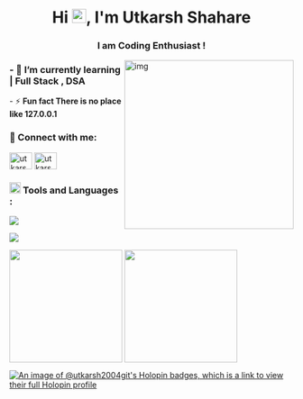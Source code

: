 
<h1 align="center">Hi <img src="https://media.giphy.com/media/hvRJCLFzcasrR4ia7z/giphy.gif" width="25"/>, I'm Utkarsh Shahare</h1>
<h3 align="center">I am Coding Enthusiast !</h3>

<img  align="right" src="https://media.tenor.com/2uyENRmiUt0AAAAC/coding.gif" width=300 alt="img">
<h3>- 🌱 I’m currently learning <strong> | Full Stack , DSA </strong></h3>
- ⚡ <b>Fun fact There is no place like 127.0.0.1</b>

<h3 align="left">🚀 Connect with me:</h3>
<p align="left">
<a href="https://linkedin.com/in/utkarsh-shahare-7b4109214" target="blank"><img align="center" src="https://raw.githubusercontent.com/rahuldkjain/github-profile-readme-generator/master/src/images/icons/Social/linked-in-alt.svg" alt="utkarsh-shahare-7b4109214" height="30" width="40" /></a>
<a href="https://instagram.com/utkarsh_001122" target="blank"><img align="center" src="https://raw.githubusercontent.com/rahuldkjain/github-profile-readme-generator/master/src/images/icons/Social/instagram.svg" alt="utkarsh_001122" height="30" width="40" /></a>
</p>

### <img src="https://raw.githubusercontent.com/alexnaiman/alexnaiman/master/resources/pickaxe.png" width="20px" /> Tools and Languages :
<p align="left" >
  <img src="https://skillicons.dev/icons?i=java,python,c,go,react,next,html,css" />
</p>
<p align="left" >
  <img src="https://skillicons.dev/icons?i=js,nodejs,expressjs,tailwind,mysql,mongo,git,github" />
</p>
<p align="left">
  <img align="top" height="200" src="https://github-readme-stats.vercel.app/api?username=utkarsh2004git&theme=highcontrast&hide_border=true&include_all_commits=true&count_private=true" />

<img align="top" height="200" src="https://github-readme-stats.vercel.app/api/top-langs/?username=utkarsh2004git&theme=highcontrast&hide_border=true&include_all_commits=true&count_private=true&layout=compact" />
</p>

[![An image of @utkarsh2004git's Holopin badges, which is a link to view their full Holopin profile](https://holopin.me/utkarsh2004git)](https://holopin.io/@utkarsh2004git)
